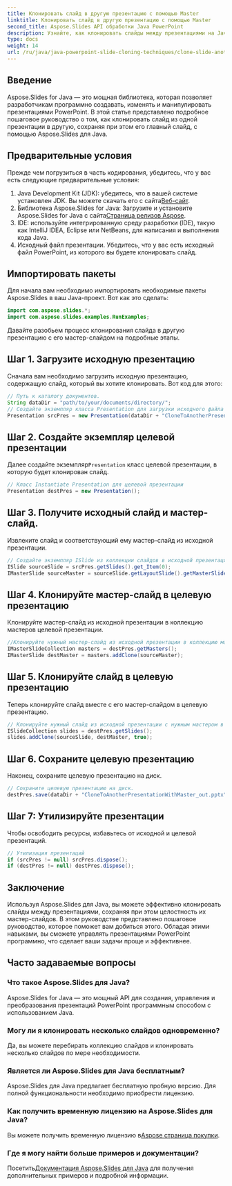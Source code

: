 ```yaml
---
title: Клонировать слайд в другую презентацию с помощью Master
linktitle: Клонировать слайд в другую презентацию с помощью Master
second_title: Aspose.Slides API обработки Java PowerPoint
description: Узнайте, как клонировать слайды между презентациями на Java с помощью Aspose.Slides. Пошаговое руководство по ведению мастер-слайдов.
type: docs
weight: 14
url: /ru/java/java-powerpoint-slide-cloning-techniques/clone-slide-another-presentation-master-powerpoint/
---
```

## Введение
Aspose.Slides for Java — это мощная библиотека, которая позволяет разработчикам программно создавать, изменять и манипулировать презентациями PowerPoint. В этой статье представлено подробное пошаговое руководство о том, как клонировать слайд из одной презентации в другую, сохраняя при этом его главный слайд, с помощью Aspose.Slides для Java.
## Предварительные условия
Прежде чем погрузиться в часть кодирования, убедитесь, что у вас есть следующие предварительные условия:
1.  Java Development Kit (JDK): убедитесь, что в вашей системе установлен JDK. Вы можете скачать его с сайта[Веб-сайт](https://www.oracle.com/java/technologies/javase-downloads.html).
2.  Библиотека Aspose.Slides for Java: Загрузите и установите Aspose.Slides for Java с сайта[Страница релизов Aspose](https://releases.aspose.com/slides/java/).
3. IDE: используйте интегрированную среду разработки (IDE), такую как IntelliJ IDEA, Eclipse или NetBeans, для написания и выполнения кода Java.
4. Исходный файл презентации. Убедитесь, что у вас есть исходный файл PowerPoint, из которого вы будете клонировать слайд.
## Импортировать пакеты
Для начала вам необходимо импортировать необходимые пакеты Aspose.Slides в ваш Java-проект. Вот как это сделать:
```java
import com.aspose.slides.*;
import com.aspose.slides.examples.RunExamples;
```
Давайте разобьем процесс клонирования слайда в другую презентацию с его мастер-слайдом на подробные этапы.
## Шаг 1. Загрузите исходную презентацию
Сначала вам необходимо загрузить исходную презентацию, содержащую слайд, который вы хотите клонировать. Вот код для этого:
```java
// Путь к каталогу документов.
String dataDir = "path/to/your/documents/directory/";
// Создайте экземпляр класса Presentation для загрузки исходного файла презентации.
Presentation srcPres = new Presentation(dataDir + "CloneToAnotherPresentationWithMaster.pptx");
```
## Шаг 2. Создайте экземпляр целевой презентации
 Далее создайте экземпляр`Presentation` класс целевой презентации, в которую будет клонирован слайд.
```java
// Класс Instantiate Presentation для целевой презентации
Presentation destPres = new Presentation();
```
## Шаг 3. Получите исходный слайд и мастер-слайд.
Извлеките слайд и соответствующий ему мастер-слайд из исходной презентации.
```java
// Создайте экземпляр ISlide из коллекции слайдов в исходной презентации вместе с мастер-слайдом.
ISlide sourceSlide = srcPres.getSlides().get_Item(0);
IMasterSlide sourceMaster = sourceSlide.getLayoutSlide().getMasterSlide();
```
## Шаг 4. Клонируйте мастер-слайд в целевую презентацию
Клонируйте мастер-слайд из исходной презентации в коллекцию мастеров целевой презентации.
```java
//Клонируйте нужный мастер-слайд из исходной презентации в коллекцию мастеров целевой презентации.
IMasterSlideCollection masters = destPres.getMasters();
IMasterSlide destMaster = masters.addClone(sourceMaster);
```
## Шаг 5. Клонируйте слайд в целевую презентацию
Теперь клонируйте слайд вместе с его мастер-слайдом в целевую презентацию.
```java
// Клонируйте нужный слайд из исходной презентации с нужным мастером в конец коллекции слайдов в целевой презентации.
ISlideCollection slides = destPres.getSlides();
slides.addClone(sourceSlide, destMaster, true);
```
## Шаг 6. Сохраните целевую презентацию
Наконец, сохраните целевую презентацию на диск.
```java
// Сохраните целевую презентацию на диск.
destPres.save(dataDir + "CloneToAnotherPresentationWithMaster_out.pptx", SaveFormat.Pptx);
```
## Шаг 7: Утилизируйте презентации
Чтобы освободить ресурсы, избавьтесь от исходной и целевой презентаций.
```java
// Утилизация презентаций
if (srcPres != null) srcPres.dispose();
if (destPres != null) destPres.dispose();
```
## Заключение
Используя Aspose.Slides для Java, вы можете эффективно клонировать слайды между презентациями, сохраняя при этом целостность их мастер-слайдов. В этом руководстве представлено пошаговое руководство, которое поможет вам добиться этого. Обладая этими навыками, вы сможете управлять презентациями PowerPoint программно, что сделает ваши задачи проще и эффективнее.
## Часто задаваемые вопросы
### Что такое Aspose.Slides для Java?  
Aspose.Slides for Java — это мощный API для создания, управления и преобразования презентаций PowerPoint программным способом с использованием Java.
### Могу ли я клонировать несколько слайдов одновременно?  
Да, вы можете перебирать коллекцию слайдов и клонировать несколько слайдов по мере необходимости.
### Является ли Aspose.Slides для Java бесплатным?  
Aspose.Slides для Java предлагает бесплатную пробную версию. Для полной функциональности необходимо приобрести лицензию.
### Как получить временную лицензию на Aspose.Slides для Java?  
 Вы можете получить временную лицензию в[Aspose страница покупки](https://purchase.aspose.com/temporary-license/).
### Где я могу найти больше примеров и документации?  
 Посетить[Документация Aspose.Slides для Java](https://reference.aspose.com/slides/java/) для получения дополнительных примеров и подробной информации.